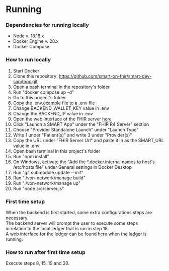 # Running

### Dependencies for running locally
- Node v. 18.18.x
- Docker Engine v. 28.x
- Docker Compose

### How to run locally
1. Start Docker
2. Clone this repository: https://github.com/smart-on-fhir/smart-dev-sandbox.git
3. Open a bash terminal in the repository's folder
4. Run "docker compose up -d"
5. Go to this project's folder
6. Copy the .env.example file to a .env file
7. Change BACKEND_WALLET_KEY value in .env
8. Change the BACKEND_IP value in .env
9. Open the web interface of the FHIR server [here](http://localhost:4000/)
10. Click "Launch a SMART App" under the "FHIR R4 Server" section
11. Choose "Provider Standalone Launch" under "Launch Type"
12. Write 1 under "Patient(s)" and write 3 under "Provider(s)"
13. Copy the URL under "FHIR Server Url" and paste it in as the SMART_URL value in .env
14. Open bash terminal in this project's folder
15. Run "npm install"
16. On Windows, activate the "Add the *.docker.internal names to host's /etc/hosts file" under General settings in Docker Desktop
17. Run "git submodule update --init"
18. Run "./von-network/manage build"
19. Run "./von-network/manage up"
20. Run "node src/server.js"

### First time setup
When the backend is first started, some extra configurations steps are necessary.\
The backend server will prompt the user to execute some steps\
in relation to the local ledger that is run in step 18.\
A web interface for the ledger can be found [here](http://localhost:9000)
when the ledger is running.

### How to run after first time setup
Execute steps 8, 15, 19 and 20.